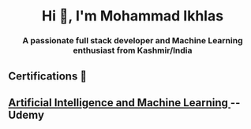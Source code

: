 <h1 align="center">Hi 👋, I'm Mohammad Ikhlas</h1>
<h3 align="center">A passionate full stack developer and Machine Learning enthusiast from Kashmir/India</h3>

<h2>Certifications 📜<h2>
<p><a href="[https://www.iust.ac.in/ai-ml](https://www.udemy.com/certificate/UC-8674a207-4368-42f4-aae7-10c9a0ae6faa/)" target="_blank">Artificial Intelligence and Machine Learning </a>-- Udemy</p>

